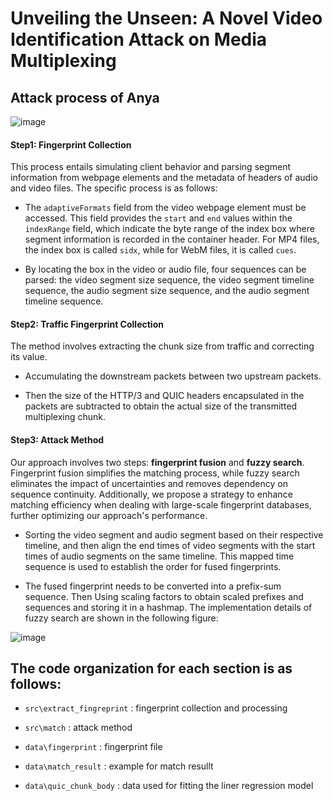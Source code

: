 
# Unveiling the Unseen: A Novel Video Identification Attack on Media Multiplexing
## Attack process of Anya


![image](https://github.com/user-attachments/assets/0fbc482b-7eca-4678-a003-cbb4d5b26cac)




#### Step1: Fingerprint Collection
This process entails simulating client behavior and parsing segment information from webpage elements and the metadata of headers of audio and video files. The specific process is as follows:

- The `adaptiveFormats` field from the video webpage element must be accessed. This field provides the `start` and `end` values within the `indexRange` field, which indicate the byte range of the index box where segment information is recorded in the container header. For MP4 files, the index box is called `sidx`, while for WebM files, it is called `cues`.
 
- By locating the box in the video or audio file, four sequences can be parsed: the video segment size sequence, the video segment timeline sequence, the audio segment size sequence, and the audio segment timeline sequence.

#### Step2: Traffic Fingerprint Collection
The method involves extracting the chunk size from traffic and  correcting its value.

- Accumulating the downstream packets between two upstream packets.
 
- Then the size of the HTTP/3 and QUIC headers encapsulated in the packets are subtracted to obtain the actual size of the transmitted multiplexing chunk.

#### Step3: Attack Method
Our approach involves two steps: **fingerprint fusion** and **fuzzy search**. Fingerprint fusion simplifies the matching process, while fuzzy search eliminates the impact of uncertainties and removes dependency on sequence continuity. Additionally, we propose a strategy to enhance matching efficiency when dealing with large-scale fingerprint databases, further optimizing our approach's performance.

- Sorting the video segment and audio segment based on their respective timeline, and then align the end times of video segments with the start times of audio segments on the same timeline. This mapped time sequence is used to establish the order for fused fingerprints.

- The fused fingerprint needs to be converted into a prefix-sum sequence. Then Using scaling factors to obtain scaled prefixes and sequences and storing it in a hashmap. The implementation details of fuzzy search are shown in the following figure:
  
![image](https://github.com/user-attachments/assets/95031141-2414-4e58-8f91-e0ee2fd4c76b)





## The code organization for each section is as follows:
- `src\extract_fingreprint` : fingerprint collection and processing

- `src\match` : attack method

- `data\fingerprint` : fingerprint file 

- `data\match_result` : example for match resullt

- `data\quic_chunk_body` : data used for fitting the liner regression model

